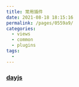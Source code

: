 ```yaml
---
title: 常用插件
date: 2021-08-18 18:15:16
permalink: /pages/0559a9/
categories:
  - views
  - common
  - plugins
tags:
  - 
---
```

### [dayjs](/views/common/plugins/dayjs.md)